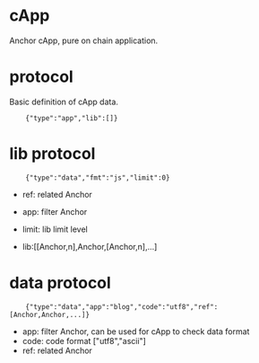 # cApp
Anchor cApp, pure on chain application.


# protocol
Basic definition of cApp data.
```
    {"type":"app","lib":[]}
```

# lib protocol

```
    {"type":"data","fmt":"js","limit":0}
```
- ref: related Anchor
- app: filter Anchor
- limit: lib limit level


- lib:[[Anchor,n],Anchor,[Anchor,n],...]

# data protocol

```
    {"type":"data","app":"blog","code":"utf8","ref":[Anchor,Anchor,...]}
```

- app: filter Anchor, can be used for cApp to check data format
- code: code format ["utf8","ascii"]
- ref: related Anchor